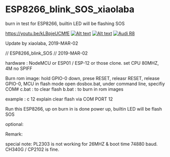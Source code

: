 # ESP8266_blink_SOS_xiaolaba
burn in test for ESP8266, builtin LED will be flashing SOS

https://youtu.be/kLBpjeUCMfE
[![Alt text](https://img.youtube.com/vi/VID/0.jpg)](https://youtu.be/kLBpjeUCMfE)
[![Alt text](https://www.youtube.com/watch?v=kLBpjeUCMfE)](https://www.youtube.com/watch?v=kLBpjeUCMfE)
[![Audi R8](http://img.youtube.com/vi/kLBpjeUCMfE/0.jpg)](https://www.youtube.com/watch?v=kLBpjeUCMfE)

Update by xiaolaba, 2019-MAR-02

// ESP8266_blink_SOS
// 2019-MAR-02

hardware : NodeMCU or ESP01 / ESP-12 or those clone.
           set CPU 80MHZ, 4M no SPIFF

Burn rom image:
  hold GPIO-0 down, prese RESET, releasr RESET, release GPIO-0, MCU in flash mode
  open dosbox.bat, under command line, specifiy COM#
  c.bat : to clear flash
  b.bat : to burn in rom images
  
  example : c 12
  explain clear flash via COM PORT 12

Run this ESP8266, up on burn in is done
  power up, builtin LED will be flash SOS

optional:

Remark:

special note:
  PL2303 is not working for 26MHZ & boot time 74880 baud.
  CH340G / CP2102 is fine.
